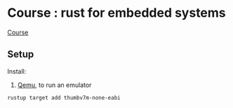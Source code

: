 # Course : rust for embedded systems

[Course](https://www.linkedin.com/learning/introduction-to-embedded-systems-with-rust/)


## Setup

Install: 

1. [Qemu](https://www.qemu.org/), to run an emulator

```
rustup target add thumbv7m-none-eabi
```
